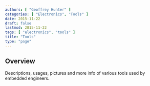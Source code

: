 ```yaml
---
authors: [ "Geoffrey Hunter" ]
categories: [ "Electronics", "Tools" ]
date: 2015-11-22
draft: false
lastmod: 2015-11-22
tags: [ "electronics", "tools" ]
title: "Tools"
type: "page"
---
```


## Overview

Descriptions, usages, pictures and more info of various tools used by embedded engineers.
